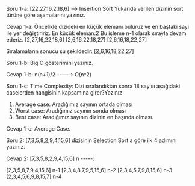 Soru 1-a:
[22,27,16,2,18,6] --> Insertion Sort
Yukarıda verilen dizinin sort türüne göre aşamalarını yazınız.

Cevap 1-a: 
Öncelikle dizideki en küçük elemanı buluruz ve en baştaki sayı ile yer değiştiririz.
En küçük eleman:2 
Bu işleme n-1 olarak sırayla devam ederiz.
[2,27,16,22,18,6]
[2,6,16,22,18,27]
[2,6,16,18,22,27]

Sıralamaların sonucu şu şekildedir: [2,6,16,18,22,27]

Soru 1-b:
Big O gösterimini yazınız.

Cevap 1-b:
n(n+1)/2 ----> O(n^2)

Soru 1-c:
Time Complexity: Dizi sıralandıktan sonra 18 sayısı aşağıdaki caselerden hangisinin kapsamına girer?Yazınız

1. Average case: Aradığımız sayının ortada olması
2. Worst case: Aradığımız sayının sonda olması
3. Best case: Aradığımız sayının dizinin en başında olması.

Cevap 1-c:
Average Case.

Soru 2:
[7,3,5,8,2,9,4,15,6] dizisinin Selection Sort a göre ilk 4 adımını yazınız.

Cevap 2:
[7,3,5,8,2,9,4,15,6] n -----:

[2,3,5,8,7,9,4,15,6] n-1
[2,3,4,8,7,9,5,15,6] n-2
[2,3,4,5,7,9,8,15,6] n-3
[2,3,4,5,6,9,8,15,7] n-4

 